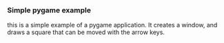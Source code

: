 ### Simple pygame example

this is a simple example of a pygame application. It creates a window, and draws a square that can be moved with the arrow keys.